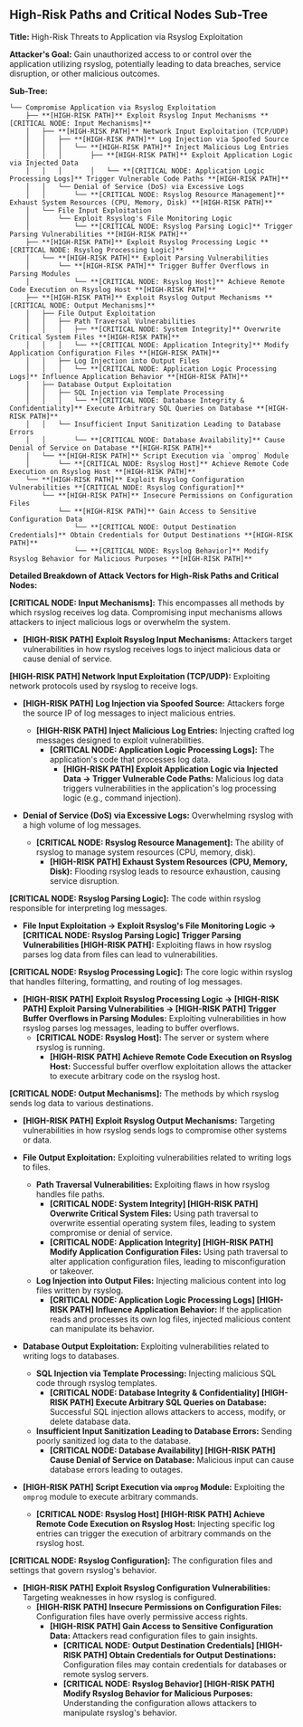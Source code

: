 ## High-Risk Paths and Critical Nodes Sub-Tree

**Title:** High-Risk Threats to Application via Rsyslog Exploitation

**Attacker's Goal:** Gain unauthorized access to or control over the application utilizing rsyslog, potentially leading to data breaches, service disruption, or other malicious outcomes.

**Sub-Tree:**

```
└── Compromise Application via Rsyslog Exploitation
    ├── **[HIGH-RISK PATH]** Exploit Rsyslog Input Mechanisms **[CRITICAL NODE: Input Mechanisms]**
    │   ├── **[HIGH-RISK PATH]** Network Input Exploitation (TCP/UDP)
    │   │   ├── **[HIGH-RISK PATH]** Log Injection via Spoofed Source
    │   │   │   └── **[HIGH-RISK PATH]** Inject Malicious Log Entries
    │   │   │       ├── **[HIGH-RISK PATH]** Exploit Application Logic via Injected Data
    │   │   │       │   └── **[CRITICAL NODE: Application Logic Processing Logs]** Trigger Vulnerable Code Paths **[HIGH-RISK PATH]**
    │   │   └── Denial of Service (DoS) via Excessive Logs
    │   │       └── **[CRITICAL NODE: Rsyslog Resource Management]** Exhaust System Resources (CPU, Memory, Disk) **[HIGH-RISK PATH]**
    │   └── File Input Exploitation
    │       └── Exploit Rsyslog's File Monitoring Logic
    │           └── **[CRITICAL NODE: Rsyslog Parsing Logic]** Trigger Parsing Vulnerabilities **[HIGH-RISK PATH]**
    ├── **[HIGH-RISK PATH]** Exploit Rsyslog Processing Logic **[CRITICAL NODE: Rsyslog Processing Logic]**
    │   └── **[HIGH-RISK PATH]** Exploit Parsing Vulnerabilities
    │       └── **[HIGH-RISK PATH]** Trigger Buffer Overflows in Parsing Modules
    │           └── **[CRITICAL NODE: Rsyslog Host]** Achieve Remote Code Execution on Rsyslog Host **[HIGH-RISK PATH]**
    ├── **[HIGH-RISK PATH]** Exploit Rsyslog Output Mechanisms **[CRITICAL NODE: Output Mechanisms]**
    │   ├── File Output Exploitation
    │   │   ├── Path Traversal Vulnerabilities
    │   │   │   ├── **[CRITICAL NODE: System Integrity]** Overwrite Critical System Files **[HIGH-RISK PATH]**
    │   │   │   └── **[CRITICAL NODE: Application Integrity]** Modify Application Configuration Files **[HIGH-RISK PATH]**
    │   │   ├── Log Injection into Output Files
    │   │   │   └── **[CRITICAL NODE: Application Logic Processing Logs]** Influence Application Behavior **[HIGH-RISK PATH]**
    │   ├── Database Output Exploitation
    │   │   ├── SQL Injection via Template Processing
    │   │   │   └── **[CRITICAL NODE: Database Integrity & Confidentiality]** Execute Arbitrary SQL Queries on Database **[HIGH-RISK PATH]**
    │   │   └── Insufficient Input Sanitization Leading to Database Errors
    │   │       └── **[CRITICAL NODE: Database Availability]** Cause Denial of Service on Database **[HIGH-RISK PATH]**
    │   └── **[HIGH-RISK PATH]** Script Execution via `omprog` Module
    │       └── **[CRITICAL NODE: Rsyslog Host]** Achieve Remote Code Execution on Rsyslog Host **[HIGH-RISK PATH]**
    └── **[HIGH-RISK PATH]** Exploit Rsyslog Configuration Vulnerabilities **[CRITICAL NODE: Rsyslog Configuration]**
        └── **[HIGH-RISK PATH]** Insecure Permissions on Configuration Files
            └── **[HIGH-RISK PATH]** Gain Access to Sensitive Configuration Data
                └── **[CRITICAL NODE: Output Destination Credentials]** Obtain Credentials for Output Destinations **[HIGH-RISK PATH]**
                └── **[CRITICAL NODE: Rsyslog Behavior]** Modify Rsyslog Behavior for Malicious Purposes **[HIGH-RISK PATH]**
```

**Detailed Breakdown of Attack Vectors for High-Risk Paths and Critical Nodes:**

**[CRITICAL NODE: Input Mechanisms]:** This encompasses all methods by which rsyslog receives log data. Compromising input mechanisms allows attackers to inject malicious logs or overwhelm the system.

* **[HIGH-RISK PATH] Exploit Rsyslog Input Mechanisms:** Attackers target vulnerabilities in how rsyslog receives logs to inject malicious data or cause denial of service.

**[HIGH-RISK PATH] Network Input Exploitation (TCP/UDP):** Exploiting network protocols used by rsyslog to receive logs.

* **[HIGH-RISK PATH] Log Injection via Spoofed Source:** Attackers forge the source IP of log messages to inject malicious entries.
    * **[HIGH-RISK PATH] Inject Malicious Log Entries:** Injecting crafted log messages designed to exploit vulnerabilities.
        * **[CRITICAL NODE: Application Logic Processing Logs]:** The application's code that processes log data.
            * **[HIGH-RISK PATH] Exploit Application Logic via Injected Data -> Trigger Vulnerable Code Paths:**  Malicious log data triggers vulnerabilities in the application's log processing logic (e.g., command injection).

* **Denial of Service (DoS) via Excessive Logs:** Overwhelming rsyslog with a high volume of log messages.
    * **[CRITICAL NODE: Rsyslog Resource Management]:** The ability of rsyslog to manage system resources (CPU, memory, disk).
        * **[HIGH-RISK PATH] Exhaust System Resources (CPU, Memory, Disk):**  Flooding rsyslog leads to resource exhaustion, causing service disruption.

**[CRITICAL NODE: Rsyslog Parsing Logic]:** The code within rsyslog responsible for interpreting log messages.

* **File Input Exploitation -> Exploit Rsyslog's File Monitoring Logic -> [CRITICAL NODE: Rsyslog Parsing Logic] Trigger Parsing Vulnerabilities [HIGH-RISK PATH]:** Exploiting flaws in how rsyslog parses log data from files can lead to vulnerabilities.

**[CRITICAL NODE: Rsyslog Processing Logic]:** The core logic within rsyslog that handles filtering, formatting, and routing of log messages.

* **[HIGH-RISK PATH] Exploit Rsyslog Processing Logic -> [HIGH-RISK PATH] Exploit Parsing Vulnerabilities -> [HIGH-RISK PATH] Trigger Buffer Overflows in Parsing Modules:** Exploiting vulnerabilities in how rsyslog parses log messages, leading to buffer overflows.
    * **[CRITICAL NODE: Rsyslog Host]:** The server or system where rsyslog is running.
        * **[HIGH-RISK PATH] Achieve Remote Code Execution on Rsyslog Host:** Successful buffer overflow exploitation allows the attacker to execute arbitrary code on the rsyslog host.

**[CRITICAL NODE: Output Mechanisms]:** The methods by which rsyslog sends log data to various destinations.

* **[HIGH-RISK PATH] Exploit Rsyslog Output Mechanisms:** Targeting vulnerabilities in how rsyslog sends logs to compromise other systems or data.

* **File Output Exploitation:** Exploiting vulnerabilities related to writing logs to files.
    * **Path Traversal Vulnerabilities:** Exploiting flaws in how rsyslog handles file paths.
        * **[CRITICAL NODE: System Integrity] [HIGH-RISK PATH] Overwrite Critical System Files:** Using path traversal to overwrite essential operating system files, leading to system compromise or denial of service.
        * **[CRITICAL NODE: Application Integrity] [HIGH-RISK PATH] Modify Application Configuration Files:** Using path traversal to alter application configuration files, leading to misconfiguration or takeover.
    * **Log Injection into Output Files:** Injecting malicious content into log files written by rsyslog.
        * **[CRITICAL NODE: Application Logic Processing Logs] [HIGH-RISK PATH] Influence Application Behavior:** If the application reads and processes its own log files, injected malicious content can manipulate its behavior.

* **Database Output Exploitation:** Exploiting vulnerabilities related to writing logs to databases.
    * **SQL Injection via Template Processing:** Injecting malicious SQL code through rsyslog templates.
        * **[CRITICAL NODE: Database Integrity & Confidentiality] [HIGH-RISK PATH] Execute Arbitrary SQL Queries on Database:** Successful SQL injection allows attackers to access, modify, or delete database data.
    * **Insufficient Input Sanitization Leading to Database Errors:** Sending poorly sanitized log data to the database.
        * **[CRITICAL NODE: Database Availability] [HIGH-RISK PATH] Cause Denial of Service on Database:**  Malicious input can cause database errors leading to outages.

* **[HIGH-RISK PATH] Script Execution via `omprog` Module:** Exploiting the `omprog` module to execute arbitrary commands.
    * **[CRITICAL NODE: Rsyslog Host] [HIGH-RISK PATH] Achieve Remote Code Execution on Rsyslog Host:** Injecting specific log entries can trigger the execution of arbitrary commands on the rsyslog host.

**[CRITICAL NODE: Rsyslog Configuration]:** The configuration files and settings that govern rsyslog's behavior.

* **[HIGH-RISK PATH] Exploit Rsyslog Configuration Vulnerabilities:** Targeting weaknesses in how rsyslog is configured.
    * **[HIGH-RISK PATH] Insecure Permissions on Configuration Files:** Configuration files have overly permissive access rights.
        * **[HIGH-RISK PATH] Gain Access to Sensitive Configuration Data:** Attackers read configuration files to gain insights.
            * **[CRITICAL NODE: Output Destination Credentials] [HIGH-RISK PATH] Obtain Credentials for Output Destinations:**  Configuration files may contain credentials for databases or remote syslog servers.
            * **[CRITICAL NODE: Rsyslog Behavior] [HIGH-RISK PATH] Modify Rsyslog Behavior for Malicious Purposes:** Understanding the configuration allows attackers to manipulate rsyslog's behavior.